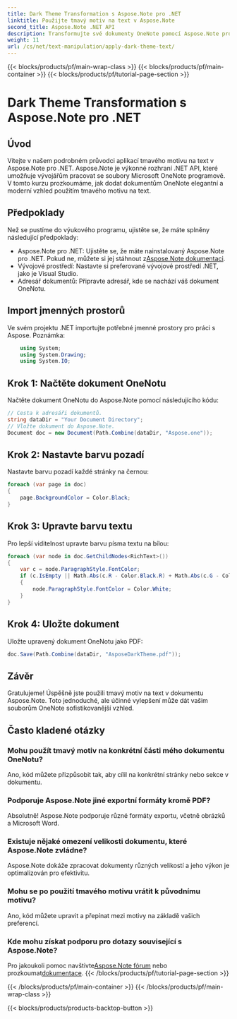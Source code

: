 ```yaml
---
title: Dark Theme Transformation s Aspose.Note pro .NET
linktitle: Použijte tmavý motiv na text v Aspose.Note
second_title: Aspose.Note .NET API
description: Transformujte své dokumenty OneNote pomocí Aspose.Note pro .NET! Bez námahy naneste elegantní tmavý motiv. Stáhněte si nyní a vylepšete svůj zážitek z psaní poznámek.
weight: 11
url: /cs/net/text-manipulation/apply-dark-theme-text/
---
```


{{< blocks/products/pf/main-wrap-class >}}
{{< blocks/products/pf/main-container >}}
{{< blocks/products/pf/tutorial-page-section >}}

# Dark Theme Transformation s Aspose.Note pro .NET

## Úvod
Vítejte v našem podrobném průvodci aplikací tmavého motivu na text v Aspose.Note pro .NET. Aspose.Note je výkonné rozhraní .NET API, které umožňuje vývojářům pracovat se soubory Microsoft OneNote programově. V tomto kurzu prozkoumáme, jak dodat dokumentům OneNote elegantní a moderní vzhled použitím tmavého motivu na text.
## Předpoklady
Než se pustíme do výukového programu, ujistěte se, že máte splněny následující předpoklady:
-  Aspose.Note pro .NET: Ujistěte se, že máte nainstalovaný Aspose.Note pro .NET. Pokud ne, můžete si jej stáhnout z[Aspose.Note dokumentaci](https://reference.aspose.com/note/net/).
- Vývojové prostředí: Nastavte si preferované vývojové prostředí .NET, jako je Visual Studio.
- Adresář dokumentů: Připravte adresář, kde se nachází váš dokument OneNotu.
## Import jmenných prostorů
Ve svém projektu .NET importujte potřebné jmenné prostory pro práci s Aspose. Poznámka:
```csharp
    using System;
    using System.Drawing;
    using System.IO;
```
## Krok 1: Načtěte dokument OneNotu
Načtěte dokument OneNotu do Aspose.Note pomocí následujícího kódu:
```csharp
// Cesta k adresáři dokumentů.
string dataDir = "Your Document Directory";
// Vložte dokument do Aspose.Note.
Document doc = new Document(Path.Combine(dataDir, "Aspose.one"));
```
## Krok 2: Nastavte barvu pozadí
Nastavte barvu pozadí každé stránky na černou:
```csharp
foreach (var page in doc)
{
    page.BackgroundColor = Color.Black;
}
```
## Krok 3: Upravte barvu textu
Pro lepší viditelnost upravte barvu písma textu na bílou:
```csharp
foreach (var node in doc.GetChildNodes<RichText>())
{
    var c = node.ParagraphStyle.FontColor;
    if (c.IsEmpty || Math.Abs(c.R - Color.Black.R) + Math.Abs(c.G - Color.Black.G) + Math.Abs(c.B - Color.Black.B) <= 30)
    {
        node.ParagraphStyle.FontColor = Color.White;
    }
}
```
## Krok 4: Uložte dokument
Uložte upravený dokument OneNotu jako PDF:
```csharp
doc.Save(Path.Combine(dataDir, "AsposeDarkTheme.pdf"));
```
## Závěr
Gratulujeme! Úspěšně jste použili tmavý motiv na text v dokumentu Aspose.Note. Toto jednoduché, ale účinné vylepšení může dát vašim souborům OneNote sofistikovanější vzhled.
## Často kladené otázky
### Mohu použít tmavý motiv na konkrétní části mého dokumentu OneNotu?
Ano, kód můžete přizpůsobit tak, aby cílil na konkrétní stránky nebo sekce v dokumentu.
### Podporuje Aspose.Note jiné exportní formáty kromě PDF?
Absolutně! Aspose.Note podporuje různé formáty exportu, včetně obrázků a Microsoft Word.
### Existuje nějaké omezení velikosti dokumentu, které Aspose.Note zvládne?
Aspose.Note dokáže zpracovat dokumenty různých velikostí a jeho výkon je optimalizován pro efektivitu.
### Mohu se po použití tmavého motivu vrátit k původnímu motivu?
Ano, kód můžete upravit a přepínat mezi motivy na základě vašich preferencí.
### Kde mohu získat podporu pro dotazy související s Aspose.Note?
 Pro jakoukoli pomoc navštivte[Aspose.Note fórum](https://forum.aspose.com/c/note/28) nebo prozkoumat[dokumentace](https://reference.aspose.com/note/net/).
{{< /blocks/products/pf/tutorial-page-section >}}

{{< /blocks/products/pf/main-container >}}
{{< /blocks/products/pf/main-wrap-class >}}

{{< blocks/products/products-backtop-button >}}
